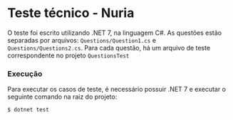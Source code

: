 # Teste técnico - Nuria

O teste foi escrito utilizando .NET 7, na linguagem C#. As questões estão separadas por arquivos: `Questions/Question1.cs` e `Questions/Questions2.cs`. Para cada questão, há um arquivo de teste correspondente no projeto `QuestionsTest`

### Execução
Para executar os casos de teste, é necessário possuir .NET 7 e executar o seguinte comando na raiz do projeto:

```bash
$ dotnet test
```
